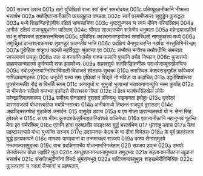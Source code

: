 001	सञ्जय उवाच
001a	ततो युधिष्ठिरो राजा स्वां सेनां समचोदयत्
001c	प्रतिव्यूहन्ननीकानि भीष्मस्य भरतर्षभ
002a	यथोद्दिष्टान्यनीकानि प्रत्यव्यूहन्त पाण्डवाः
002c	स्वर्गं परमभीप्सन्तः सुयुद्धेन कुरूद्वहाः
003a	मध्ये शिखण्डिनोऽनीकं रक्षितं सव्यसाचिना
003c	धृष्टद्युम्नस्य च स्वयं भीमेन परिपालितम्
004a	अनीकं दक्षिणं राजन्युयुधानेन पालितम्
004c	श्रीमता सात्वताग्र्येण शक्रेणेव धनुष्मता
005a	महेन्द्रयानप्रतिमं रथं तु सोपस्करं हाटकरत्नचित्रम्
005c	युधिष्ठिरः काञ्चनभाण्डयोक्त्रं समास्थितो नागकुलस्य मध्ये
006a	समुच्छ्रितं दान्तशलाकमस्य सुपाण्डुरं छत्रमतीव भाति
006c	प्रदक्षिणं चैनमुपाचरन्ति महर्षयः संस्तुतिभिर्नरेन्द्रम्
007a	पुरोहिताः शत्रुवधं वदन्तो महर्षिवृद्धाः श्रुतवन्त एव
007c	जप्यैश्च मन्त्रैश्च तथौषधीभिः समन्ततः स्वस्त्ययनं प्रचक्रुः
008a	ततः स वस्त्राणि तथैव गाश्च फलानि पुष्पाणि तथैव निष्कान्
008c	कुरूत्तमो ब्राह्मणसान्महात्मा कुर्वन्ययौ शक्र इवामरेभ्यः
009a	सहस्रसूर्यः शतकिङ्किणीकः परार्ध्यजाम्बूनदहेमचित्रः
009c	रथोऽर्जुनस्याग्निरिवार्चिमाली विभ्राजते श्वेतहयः सुचक्रः
010a	तमास्थितः केशवसङ्गृहीतं कपिध्वजं गाण्डिवबाणहस्तः
010c	धनुर्धरो यस्य समः पृथिव्यां न विद्यते नो भविता वा कदाचित्
011a	उद्वर्तयिष्यंस्तव पुत्रसेनामतीव रौद्रं स बिभर्ति रूपम्
011c	अनायुधो यः सुभुजो भुजाभ्यां नराश्वनागान्युधि भस्म कुर्यात्
012a	स भीमसेनः सहितो यमाभ्यां वृकोदरो वीररथस्य गोप्ता
012c	तं प्रेक्ष्य मत्तर्षभसिंहखेलं लोके महेन्द्रप्रतिमानकल्पम्
013a	समीक्ष्य सेनाग्रगतं दुरासदं प्रविव्यथुः पङ्कगता इवोष्ट्राः
013c	वृकोदरं वारणराजदर्पं योधास्त्वदीया भयविग्नसत्त्वाः
014a	अनीकमध्ये तिष्ठन्तं राजपुत्रं दुरासदम्
014c	अब्रवीद्भरतश्रेष्ठं गुडाकेशं जनार्दनः
015	वासुदेव उवाच
015a	य एष गोप्ता प्रतपन्बलस्थो यो नः सेनां सिंह इवेक्षते च
015c	स एष भीष्मः कुरुवंशकेतुर्येनाहृतास्त्रिंशतो वाजिमेधाः
016a	एतान्यनीकानि महानुभावं गूहन्ति मेघा इव घर्मरश्मिम्
016c	एतानि हत्वा पुरुषप्रवीर काङ्क्षस्व युद्धं भरतर्षभेण
017	धृतराष्ट्र उवाच
017a	केषां प्रहृष्टास्तत्राग्रे योधा युध्यन्ति सञ्जय
017c	उदग्रमनसः केऽत्र के वा दीना विचेतसः
018a	के पूर्वं प्राहरंस्तत्र युद्धे हृदयकम्पने
018c	मामकाः पाण्डवानां वा तन्ममाचक्ष्व सञ्जय
019a	कस्य सेनासमुदये गन्धमाल्यसमुद्भवः
019c	वाचः प्रदक्षिणाश्चैव योधानामभिगर्जताम्
020	सञ्जय उवाच
020a	उभयोः सेनयोस्तत्र योधा जहृषिरे मुदा
020c	स्रग्धूपपानगन्धानामुभयत्र समुद्भवः
021a	संहतानामनीकानां व्यूढानां भरतर्षभ
021c	संसर्पतामुदीर्णानां विमर्दः सुमहानभूत्
022a	वादित्रशब्दस्तुमुलः शङ्खभेरीविमिश्रितः
022c	कुञ्जराणां च नदतां सैन्यानां च प्रहृष्यताम्

